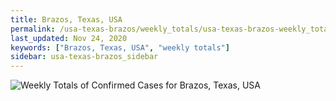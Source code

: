 ```yaml
---
title: Brazos, Texas, USA
permalink: /usa-texas-brazos/weekly_totals/usa-texas-brazos-weekly_totals.html
last_updated: Nov 24, 2020
keywords: ["Brazos, Texas, USA", "weekly totals"]
sidebar: usa-texas-brazos_sidebar
---
```


![Weekly Totals of Confirmed Cases for Brazos, Texas, USA](/covid_tracker/images/graphs/usa-texas-brazos-weekly_totals_graph.png)

